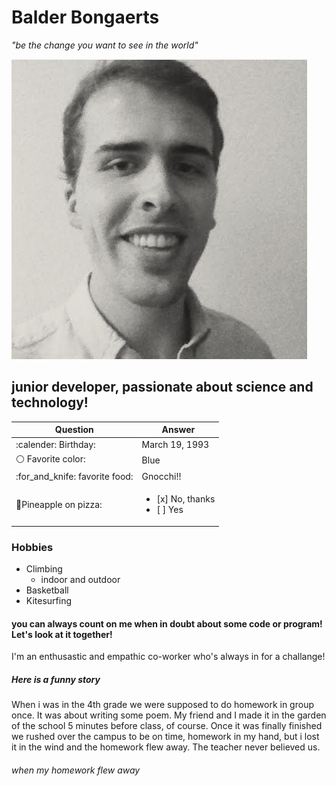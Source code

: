 # Balder Bongaerts

_"be the change you want to see in the world"_

![alt text](https://github.com/balderb/markdown-challenge/blob/master/screenshot.png "Hi there!")

## junior developer, passionate about science and technology!

| Question           | Answer    
| -------------      | ------------- 
| :calender: Birthday:          | March 19, 1993
| :white_circle: Favorite color:| Blue          
| :for_and_knife: favorite food:| Gnocchi!!    
|:pizza:Pineapple on pizza:     | <ul><li>[x] No, thanks</li><li>[ ] Yes</li></ul>

### Hobbies

- Climbing
	- indoor and outdoor
- Basketball
- Kitesurfing

#### you can always count on me when in doubt about some code or program! Let's look at it together! 

I'm an enthusastic and empathic co-worker who's always in for a challange! 

##### Here is a funny story

When i was in the 4th grade we were supposed to do homework in group once. It was about writing some poem. My friend and I made it in the garden of the school 5 minutes before class, of course. Once it was finally finished we rushed over the campus to be on time, homework in my hand, but i lost it in the wind and the homework flew away. The teacher never believed us.

###### when my homework flew away










